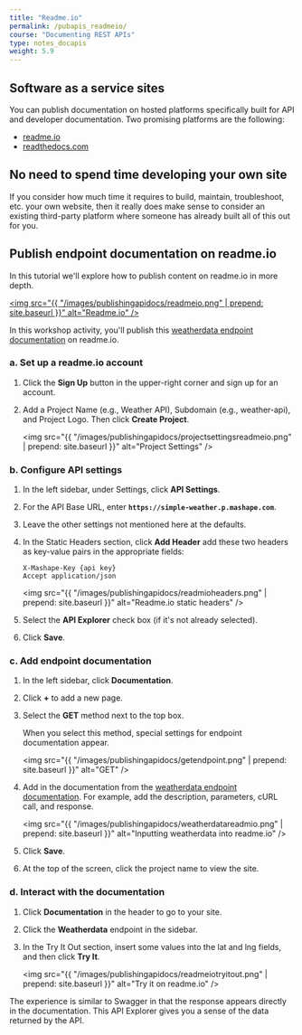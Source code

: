 ```yaml
---
title: "Readme.io"
permalink: /pubapis_readmeio/
course: "Documenting REST APIs"
type: notes_docapis
weight: 5.9
---
```


## Software as a service sites

You can publish documentation on hosted platforms specifically built for API and developer documentation. Two promising platforms are the following:

* [readme.io](http://readme.io)
* [readthedocs.com](http://readthedocs.com)

## No need to spend time developing your own site

If you consider how much time it requires to build, maintain, troubleshoot, etc. your own website, then it really does make sense to consider an existing third-party platform where someone has already built all of this out for you.

## Publish endpoint documentation on readme.io

In this tutorial we'll explore how to publish content on readme.io in more depth.

<a href="http://readme.io"><img src="{{ "/images/publishingapidocs/readmeio.png" | prepend: site.baseurl }}" alt="Readme.io" /></a>

In this workshop activity, you'll publish this [weatherdata endpoint documentation](https://www.mashape.com/fyhao/weather-13#weatherdata) on readme.io. 

### a. Set up a readme.io account

1. Click the **Sign Up** button in the upper-right corner and sign up for an account.
2. Add a Project Name (e.g., Weather API), Subdomain (e.g., weather-api), and Project Logo. Then click **Create Project**.
	
	<img src="{{ "/images/publishingapidocs/projectsettingsreadmeio.png" | prepend: site.baseurl }}" alt="Project Settings" />

### b. Configure API settings

1. In the left sidebar, under Settings, click **API Settings**.
2. For the API Base URL, enter **`https://simple-weather.p.mashape.com`**.
3. Leave the other settings not mentioned here at the defaults.
4. In the Static Headers section, click **Add Header** add these two headers as key-value pairs in the appropriate fields: 
	
	```
	X-Mashape-Key {api key}
	Accept application/json
	```
	
	<img src="{{ "/images/publishingapidocs/readmioheaders.png" | prepend: site.baseurl }}" alt="Readme.io static headers" />
	
5. Select the **API Explorer** check box (if it's not already selected).
6. Click **Save**.

### c. Add endpoint documentation

1. In the left sidebar, click **Documentation**. 
2. Click **+** to add a new page. 
3. Select the **GET** method next to the top box.

	When you select this method, special settings for endpoint documentation appear.
	
	<img src="{{ "/images/publishingapidocs/getendpoint.png" | prepend: site.baseurl }}" alt="GET" />
	
4. Add in the documentation from the [weatherdata endpoint documentation](https://www.mashape.com/fyhao/weather-13#weatherdata). For example, add the description, parameters, cURL call, and response.
	
	<img src="{{ "/images/publishingapidocs/weatherdatareadmio.png" | prepend: site.baseurl }}" alt="Inputting weatherdata into readme.io" />
	
 5. Click **Save**. 
 6. At the top of the screen, click the project name to view the site. 
 
### d. Interact with the documentation
 
 1. Click **Documentation** in the header to go to your site.
 2. Click the **Weatherdata** endpoint in the sidebar.
 3. In the Try It Out section, insert some values into the lat and lng fields, and then click **Try It**.
    
	<img src="{{ "/images/publishingapidocs/readmeiotryitout.png" | prepend: site.baseurl }}" alt="Try it on readme.io" />
	
The experience is similar to Swagger in that the response appears directly in the documentation. This API Explorer gives you a sense of the data returned by the API.



